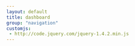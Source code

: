 ```yaml
---
layout: default
title: dashboard
group: "navigation"
customjs:
 - http://code.jquery.com/jquery-1.4.2.min.js
---
```

<div>

<script>
$("body").jsPanel({
    selector: "#container-1",
    position: "center",
    title:    "Now with some Bootstrap styling",
    bootstrap: "danger",
});
</script>
</div>
